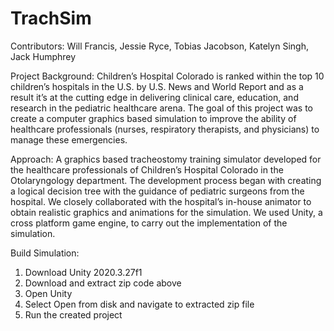 # TrachSim

Contributors: Will Francis, Jessie Ryce, Tobias Jacobson, Katelyn Singh, Jack Humphrey 

Project Background: Children’s Hospital Colorado is ranked within the top 10 children’s hospitals in the U.S. by U.S. News and World Report and as a result it’s at the cutting edge in delivering clinical care, education, and research in the pediatric healthcare arena. The goal of this project was to create a computer graphics based simulation to improve the ability of healthcare professionals (nurses, respiratory therapists, and physicians) to manage these emergencies.


Approach: A graphics based tracheostomy training simulator developed for the healthcare professionals of Children’s Hospital Colorado in the Otolaryngology department. The development process began with creating a logical decision tree with the guidance of pediatric surgeons from the hospital. We closely collaborated with the hospital’s in-house animator to obtain realistic graphics and animations for the simulation. We used Unity, a cross platform game engine, to carry out the implementation of the simulation.

Build Simulation:
1) Download Unity 2020.3.27f1
2) Download and extract zip code above
3) Open Unity 
4) Select Open from disk and navigate to extracted zip file
5) Run the created project
